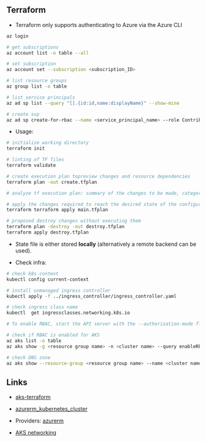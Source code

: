## Terraform

* Terraform only supports authenticating to Azure via the Azure CLI
```bash
az login

# get subscriptions
az account list -o table --all

# set subscription  
az account set --subscription <subscription_ID>

# list resource groups
az group list -o table

# list service principals
az ad sp list --query "[].{id:id,name:displayName}" --show-mine

# create svp 
az ad sp create-for-rbac --name <service_principal_name> --role Contributor --scopes /subscriptions/<subscription_id>
```

* Usage:

```bash
# initialize working directory
terraform init

# linting of TF files
terraform validate

# create execution plan topreview changes and resource dependencies 
terraform plan -out create.tfplan

# analyze tf execution plan: summary of the changes to be made, categorized by “to add,” “to change,” or “to destroy.”

# apply the changes required to reach the desired state of the configuration
terraform terraform apply main.tfplan

# proposed destroy changes without executing them
terraform plan -destroy -out destroy.tfplan
terraform apply destroy.tfplan
```

* State file is either stored **locally** (alternatively a remote backend can be used).

* Check infra:
```bash
# check k8s context
kubectl config current-context

# install unmanaged ingress controller
kubectl apply -f ../ingress_controller/ingress_controller.yaml

# check ingress class name
kubectl  get ingressclasses.networking.k8s.io

# To enable RBAC, start the API server with the --authorization-mode flag set to a comma-separated list that includes RBAC; for example kube-apiserver --authorization-mode=Example,RBAC  ...

# check if RBAC is enabled for AKS
az aks list -o table
az aks show -g <resource group name> -n <cluster name> --query enableRbac

# check DNS zone
az aks show --resource-group <resource group name> --name <cluster name> --query addonProfiles.httpApplicationRouting.config.HTTPApplicationRoutingZoneName
```

## Links

* [aks-terraform](https://learn.microsoft.com/en-us/azure/aks/learn/quick-kubernetes-deploy-terraform?tabs=bash&pivots=development-environment-azure-cli)

* [azurerm_kubernetes_cluster](https://registry.terraform.io/providers/hashicorp/azurerm/latest/docs/resources/kubernetes_cluster)

* Providers: [azurerm](https://github.com/hashicorp/terraform-provider-azurerm)

* [AKS networking](https://learn.microsoft.com/en-us/azure/aks/concepts-network)